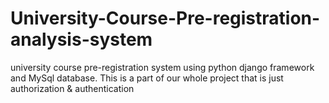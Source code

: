 # University-Course-Pre-registration-analysis-system
university course pre-registration system using python django framework and MySql database. This is a part of our whole project that is just authorization &amp; authentication
